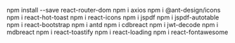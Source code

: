 npm install --save react-router-dom
npm i axios
npm i @ant-design/icons
npm i react-hot-toast
npm i react-icons
npm i jspdf
npm i jspdf-autotable
npm i react-bootstrap
npm i antd
npm i cdbreact
npm i jwt-decode
npm i mdbreact
npm i react-toastify
npm i react-loading
npm i react-fontawesome